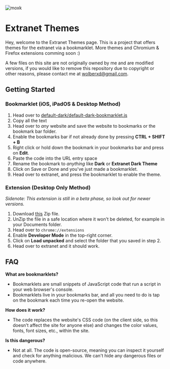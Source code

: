 ![moxk](https://github.com/user-attachments/assets/f017ee72-8475-4b46-b920-8adbe8234921)
# Extranet Themes
Hey, welcome to the Extranet Themes page. This is a project that offers themes for the extranet via a bookmarklet.
More themes and Chromium & Firefox extensions comming soon :)


A few files on this site are not originally owned by me and are modified versions, if you would like to remove this repository due to copyright or other reasons, please contact me at wolberxd@gmail.com.

## Getting Started
### Bookmarklet (iOS, iPadOS & Desktop Method)
1. Head over to [default-dark/default-dark-bookmarklet.js](https://raw.githubusercontent.com/homunculus09/extranet-themes/refs/heads/main/default-dark/default-dark-bookmarklet.js)
3. Copy all the text
4. Head over to _any_ website and save the website to bookmarks or the bookmark bar folder.
5. Enable the bookmarks bar if not already done by pressing **CTRL + SHIFT + B**
6. Right click or hold down the bookmark in your bookmarks bar and press on **Edit**.
7. Paste the code into the URL entry space
8. Rename the bookmark to _anything_ like **Dark** or **Extranet Dark Theme**
9. Click on Save or Done and you've just made a bookmarklet.
10. Head over to extranet, and press the bookmarklet to enable the theme.

### Extension (Desktop Only Method)
_Sidenote: This extension is still in a beta phase, so look out for newer versions._
1. Download [this](https://raw.githubusercontent.com/homunculus09/extranet-themes/refs/heads/main/default-dark/default_dark_extension.zip) Zip file.
2. UnZip the file in a safe location where it won't be deleted, for example in your Documents folder.
3. Head over to ````chrome://extensions````
4. Enable **Developer Mode** in the top-right corner.
5. Click on **Load unpacked** and select the folder that you saved in step 2.
6. Head over to extranet and it should work.

## FAQ
**What are bookmarklets?**
- Bookmarklets are small snippets of JavaScript code that run a script in your web browser's console.
- Bookmarklets live in your bookmarks bar, and all you need to do is tap on the bookmark each time you re-open the website.

**How does it work?**
- The code replaces the website's CSS code (on the client side, so this doesn't affect the site for anyone else) and changes the color values, fonts, font sizes, etc., within the site.

**Is this dangerous?**
- Not at all. The code is open-source, meaning you can inspect it yourself and check for anything malicious. We can't hide any dangerous files or code anywhere.
